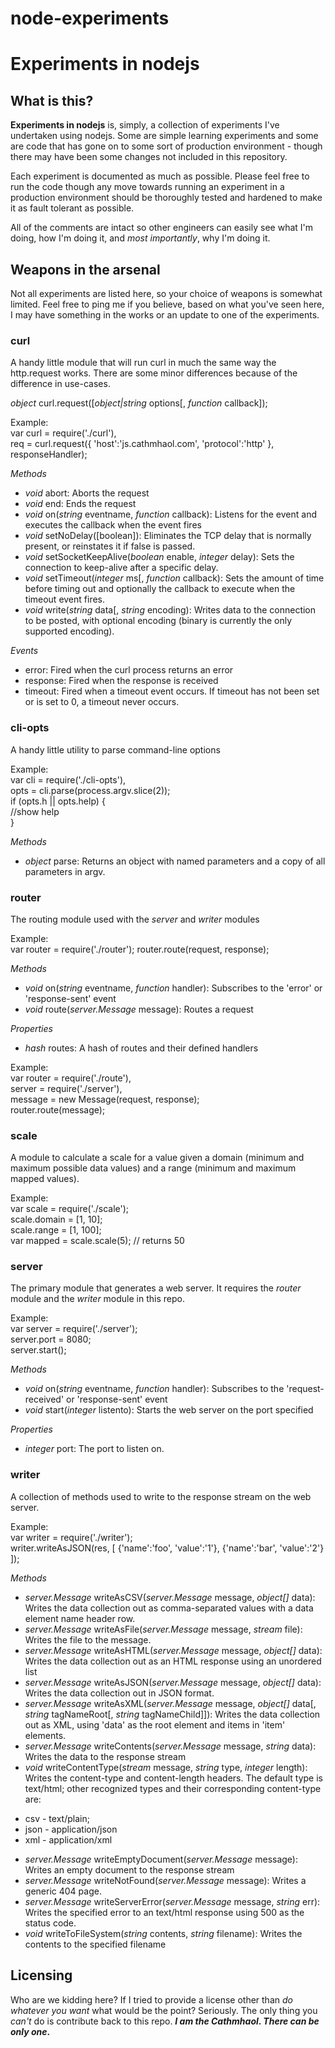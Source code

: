 node-experiments
================

# Experiments in nodejs

## What is this?

**Experiments in nodejs** is, simply, a collection of experiments I've undertaken using nodejs. Some are simple
learning experiments and some are code that has gone on to some sort of production environment - though there
may have been some changes not included in this repository.

Each experiment is documented as much as possible. Please feel free to run the code though any move towards
running an experiment in a production environment should be thoroughly tested and hardened to make it as
fault tolerant as possible.

All of the comments are intact so other engineers can easily see what I'm doing, how I'm doing it, and
*most importantly*, why I'm doing it.

## Weapons in the arsenal

Not all experiments are listed here, so your choice of weapons is somewhat limited. Feel free to ping me
if you believe, based on what you've seen here, I may have something in the works or an update to one
of the experiments.

### curl
A handy little module that will run curl in much the same way the http.request works. There are some
minor differences because of the difference in use-cases.

*object* curl.request([*object|string* options[, *function* callback]);

Example:  
var curl = require('./curl'),  
 req = curl.request({ 'host':'js.cathmhaol.com', 'protocol':'http' }, responseHandler);

*Methods*
- *void* abort: Aborts the request
- *void* end: Ends the request
- *void* on(*string* eventname, *function* callback): Listens for the event and executes the callback when the event fires
- *void* setNoDelay([boolean]): Eliminates the TCP delay that is normally present, or reinstates it if false is passed.
- *void* setSocketKeepAlive(*boolean* enable, *integer* delay): Sets the connection to keep-alive after a specific delay.
- *void* setTimeout(*integer* ms[, *function* callback): Sets the amount of time before timing out and optionally the callback to execute when the timeout event fires.
- *void* write(*string* data[, *string* encoding): Writes data to the connection to be posted, with optional encoding (binary is currently the only supported encoding).

*Events*
- error: Fired when the curl process returns an error
- response: Fired when the response is received
- timeout: Fired when a timeout event occurs. If timeout has not been set or is set to 0, a timeout never occurs.

### cli-opts
A handy little utility to parse command-line options

Example:  
var cli = require('./cli-opts'),  
 opts = cli.parse(process.argv.slice(2));  
if (opts.h || opts.help) {  
  //show help  
}  

*Methods*
- *object* parse: Returns an object with named parameters and a copy of all parameters in argv.

### router
The routing module used with the *server* and *writer* modules

Example:  
var router = require('./router');
router.route(request, response);

*Methods*
- *void* on(*string* eventname, *function* handler): Subscribes to the 'error' or 'response-sent' event
- *void* route(*server.Message* message): Routes a request

*Properties*
- *hash* routes: A hash of routes and their defined handlers

Example:  
var router = require('./route'),  
server = require('./server'),  
message = new Message(request, response);  
router.route(message);

### scale
A module to calculate a scale for a value given a domain (minimum and maximum possible data values) and a range (minimum and maximum mapped values).

Example:  
var scale = require('./scale');  
scale.domain = [1, 10];  
scale.range = [1, 100];  
var mapped = scale.scale(5);  // returns 50

### server
The primary module that generates a web server. It requires the *router* module and the *writer* module in this repo.

Example:  
var server = require('./server');  
server.port = 8080;  
server.start();

*Methods*
- *void* on(*string* eventname, *function* handler): Subscribes to the 'request-received' or 'response-sent' event
- *void* start(*integer* listento): Starts the web server on the port specified

*Properties*
- *integer* port: The port to listen on.

### writer
A collection of methods used to write to the response stream on the web server.

Example:  
var writer = require('./writer');  
writer.writeAsJSON(res, [ {'name':'foo', 'value':'1'}, {'name':'bar', 'value':'2'} ]);

*Methods*
- *server.Message* writeAsCSV(*server.Message* message, *object[]* data): Writes the data collection out as comma-separated values with a data element name header row.
- *server.Message* writeAsFile(*server.Message* message, *stream* file): Writes the file to the message.
- *server.Message* writeAsHTML(*server.Message* message, *object[]* data): Writes the data collection out as an HTML response using an unordered list
- *server.Message* writeAsJSON(*server.Message* message, *object[]* data): Writes the data collection out in JSON format.
- *server.Message* writeAsXML(*server.Message* message, *object[]* data[, *string* tagNameRoot[, *string* tagNameChild]]): Writes the data collection out as XML, using 'data' as the root element and items in 'item' elements.
- *server.Message* writeContents(*server.Message* message, *string* data): Writes the data to the response stream
- *void* writeContentType(*stream* message, *string* type, *integer* length): Writes the content-type and content-length headers. The default type is text/html; other recognized types and their corresponding content-type are:
* csv - text/plain;
* json - application/json
* xml - application/xml
- *server.Message* writeEmptyDocument(*server.Message* message): Writes an empty document to the response stream
- *server.Message* writeNotFound(*server.Message* message): Writes a generic 404 page.
- *server.Message* writeServerError(*server.Message* message, *string* err): Writes the specified error to an text/html response using 500 as the status code.
- *void* writeToFileSystem(*string* contents, *string* filename): Writes the contents to the specified filename

## Licensing

Who are we kidding here? If I tried to provide a license other than *do whatever you want* what would be the point? Seriously. The only thing you *can't* do is contribute back to this repo. ***I am the Cathmhaol*. *There can be only one*.**
